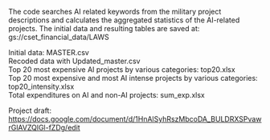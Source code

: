 The code searches AI related keywords from the military project descriptions and calculates the aggregated statistics of the AI-related projects. The initial data and resulting tables are saved at: gs://cset_financial_data/LAWS

Initial data: MASTER.csv <br>
Recoded data with Updated_master.csv <br>
Top 20 most expensive AI projects by various categories: top20.xlsx<br>
Top 20 most expensive and most AI intense projects by various categories: top20_intensity.xlsx<br>
Total expenditures on AI and non-AI projects: sum_exp.xlsx<br>

Project draft: https://docs.google.com/document/d/1HnAlSyhRszMbcoDA_BULDRXSPvawrGlAVZQlGl-fZDg/edit
